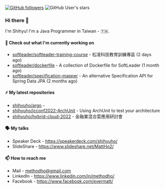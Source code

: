[![GitHub followers](https://img.shields.io/github/followers/shihyuho?style=social)](https://github.com/shihyuho?tab=followers)
![GitHub User's stars](https://img.shields.io/github/stars/shihyuho?style=social)

### Hi there 👋

I'm Shihyu! I'm a Java Programmer in Taiwan - 🇹🇼. 



#### 👷 Check out what I'm currently working on

- [softleader/softleader-training-course](https://github.com/softleader/softleader-training-course) - 松凌科技教育訓練專區 (2 days ago)
- [softleader/dockerfile](https://github.com/softleader/dockerfile) - A collection of Dockerfile for SoftLeader (1 month ago)
- [softleader/specification-mapper](https://github.com/softleader/specification-mapper) - An alternative Specification API for Spring Data JPA (2 months ago)

#### ⚡ My latest repositories

- [shihyuho/argo](https://github.com/shihyuho/argo) - 
- [shihyuho/jcconf2022-ArchUnit](https://github.com/shihyuho/jcconf2022-ArchUnit) - Using ArchUnit to test your architecture
- [shihyuho/hybrid-cloud-2022](https://github.com/shihyuho/hybrid-cloud-2022) - 金融業混合雲應用研討會

#### 🗣️ My talks

- Speaker Deck - https://speakerdeck.com/shihyuho/
- SlideShare - https://www.slideshare.net/MattHo2/

#### 📫 How to reach me

- Mail - methodho@gmail.com
- LinkedIn - https://www.linkedin.com/in/methodho/
- Facebook - https://www.facebook.com/evermatt/



